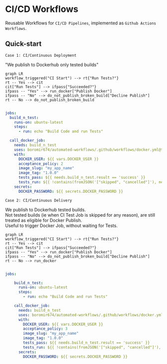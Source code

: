 # CI/CD Workflows

Reusable Workflows for `CI/CD Pipelines`, implemented as `Github Actions Workflows`.

## Quick-start

`Case 1: CI/Continuous Deployment`

"We publish to Dockerhub only tested builds"

```mermaid
graph LR
workflow_triggered("CI Start") --> rt{"Run Tests?"}
rt -- Yes --> cit
cit["Run Tests"] --> ifpass{"Succeeded?"}
ifpass -- "Yes" --> run_docker["Publish Docker"]
ifpass -- "No" --> do_not_publish_broken_build["Decline Publish"]
rt -- No --> do_not_publish_broken_build
```

```yaml

jobs:
  build_n_test:
    runs-on: ubuntu-latest
    steps:
      - run: echo "Build Code and run Tests"

  call_docker_job:
    needs: build_n_test
    uses: boromir674/automated-workflows/.github/workflows/docker.yml@test
    with:
      DOCKER_USER: ${{ vars.DOCKER_USER }}
      acceptance_policy: 2
      image_slug: "my_app_name"
      image_tag: "1.0.0"
      tests_pass: ${{ needs.build_n_test.result == 'success' }}
      tests_run: ${{ !contains(fromJSON('["skipped", "cancelled"]'), needs.build_n_test.result) }}
    secrets:
      DOCKER_PASSWORD: ${{ secrets.DOCKER_PASSWORD }}
```

`Case 2: CI/Continuous Delivery`

We publish to Dockerhub tested builds.  
Not tested builds (ie when CI Test Job is skipped for any reason), are still treated as eligible for Docker Publish.  
Useful to trigger Docker Job, without waiting for Tests.

```mermaid
graph LR
workflow_triggered("CI Start") --> rt{"Run Tests?"}
rt -- Yes --> cit
cit["Run Tests"] --> ifpass{"Succeeded?"}
ifpass -- "Yes" --> run_docker["Publish Docker"]
ifpass -- "No" --> do_not_publish_broken_build["Decline Publish"]
rt -- No --> run_docker
```

```yaml

jobs:

    build_n_test:
      runs-on: ubuntu-latest
      steps:
        - run: echo "Build Code and run Tests"

    call_docker_job:
      needs: build_n_test
      uses: boromir674/automated-workflows/.github/workflows/docker.yml@test
      with:
        DOCKER_USER: ${{ vars.DOCKER_USER }}
        acceptance_policy: 3
        image_slug: "my_app_name"
        image_tag: "1.0.0"
        tests_pass: ${{ needs.build_n_test.result == 'success' }}
        tests_run: ${{ !contains(fromJSON('["skipped", "cancelled"]'), needs.build_n_test.result) }}
      secrets:
        DOCKER_PASSWORD: ${{ secrets.DOCKER_PASSWORD }}
```
